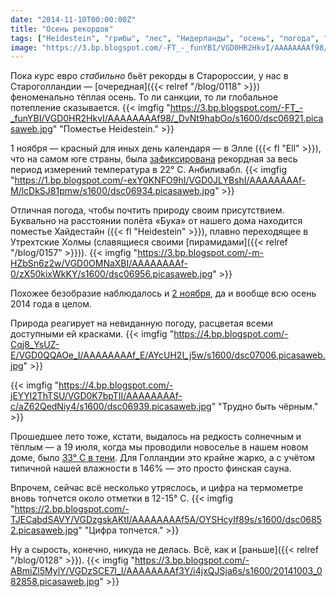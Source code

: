 ```yaml
---
date: "2014-11-10T00:00:00Z"
title: "Осень рекордов"
tags: ["Heidestein", "грибы", "лес", "Нидерланды", "осень", "погода", "природа", "рекорд"]
image: "https://3.bp.blogspot.com/-FT_-_funYBI/VGD0HR2HkvI/AAAAAAAAf98/_DvNt9habOo/s1600/dsc06921.picasaweb.jpg"
---
```


Пока курс евро *стабильно* бьёт рекорды в Старороссии, у нас в Староголландии — [очередная]({{< relref "/blog/0118" >}}) феноменально тёплая осень. То ли санкции, то ли глобальное потепление сказывается.
{{< imgfig "https://3.bp.blogspot.com/-FT_-_funYBI/VGD0HR2HkvI/AAAAAAAAf98/_DvNt9habOo/s1600/dsc06921.picasaweb.jpg" "Поместье Heidestein." >}}

<!--more-->

1 ноября — красный для иных день календаря — в Элле ({{< fl "Ell" >}}), что на самом юге страны, была [зафиксирована](http://weerstatistieken.nl/ell/2014/november) рекордная за весь период измерений температура в 22° C. Анбиливабл.
{{< imgfig "https://1.bp.blogspot.com/-exY0KNFO9hI/VGD0JLYBshI/AAAAAAAAf-M/lcDkSJ81pmw/s1600/dsc06934.picasaweb.jpg" >}}

Отличная погода, чтобы почтить природу своим присутствием. Буквально на расстоянии полёта «Бука» от нашего дома находится поместье Хайдестайн ({{< fl "Heidestein" >}}), плавно переходящее в Утрехтские Холмы (славящиеся своими [пирамидами]({{< relref "/blog/0157" >}})).
{{< imgfig "https://3.bp.blogspot.com/-m-HZbSn6z2w/VGD0OMNaXBI/AAAAAAAAf-0/zX50kixWkKY/s1600/dsc06956.picasaweb.jpg" >}}

Похожее безобразие наблюдалось и [2 ноября](http://www.nieuws.nl/algemeen/20141102/Warmste-2-november-ooit), да и вообще всю осень 2014 года в целом.

Природа реагирует на невиданную погоду, расцветая всеми доступными ей красками.
{{< imgfig "https://4.bp.blogspot.com/-Cqj8_YsUZ-E/VGD0QQAOe_I/AAAAAAAAf_E/AYcUH2I_j5w/s1600/dsc07006.picasaweb.jpg" >}}

{{< imgfig "https://4.bp.blogspot.com/-jEYYl2ThTSU/VGD0K7bpTII/AAAAAAAAf-c/aZ62QedNiy4/s1600/dsc06939.picasaweb.jpg" "Трудно быть чёрным." >}}

Прошедшее лето тоже, кстати, выдалось на редкость солнечным и тёплым — а 19 июля, когда мы проводили новоселье в нашем новом доме, было [33° C в тени](http://weerstatistieken.nl/de-bilt/2014/juli). Для Голландии это крайне жарко, а с учётом типичной нашей влажности в 146% — это просто финская сауна.

Впрочем, сейчас всё несколько утряслось, и цифра на термометре вновь топчется около отметки в 12-15° C.
{{< imgfig "https://2.bp.blogspot.com/-TJECabdSAVY/VGDzgskAKtI/AAAAAAAAf5A/OYSHcyIf89s/s1600/dsc06852.picasaweb.jpg" "Цифра топчется." >}}

Ну а сырость, конечно, никуда не делась. Всё, как и [раньше]({{< relref "/blog/0128" >}}).
{{< imgfig "https://3.bp.blogspot.com/-ABmiZl5MylY/VGDzSCE7l_I/AAAAAAAAf3Y/i4jxQJSja6s/s1600/20141003_082858.picasaweb.jpg" >}}
